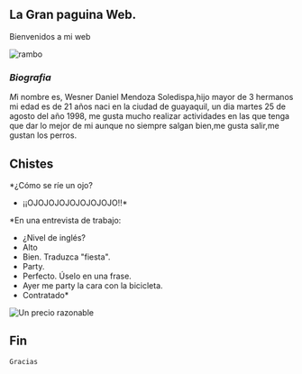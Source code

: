 ##  La Gran paguina Web.



Bienvenidos a mi web  

![rambo](https://user-images.githubusercontent.com/57574200/68560109-917a0380-040d-11ea-934d-99a2f6faa131.png)


### _Biografia_
 
*M*i nombre es, Wesner Daniel Mendoza Soledispa,hijo mayor de 3 hermanos mi edad es de 21 años  naci en la ciudad de guayaquil, un dia martes 25 de agosto del año 1998, me gusta mucho realizar actividades en las que tenga que dar lo mejor de mi aunque no siempre salgan bien,me gusta salir,me gustan los perros.



## Chistes


 *¿Cómo se ríe un ojo?
-  ¡¡OJOJOJOJOJOJOJOJO!!*


  *En una entrevista de trabajo:
-  ¿Nivel de inglés?
-  Alto
-  Bien. Traduzca "fiesta". 
- Party.  
- Perfecto. Úselo en una frase.   
- Ayer me party la cara con la bicicleta.   
- Contratado*


![Un precio razonable](https://user-images.githubusercontent.com/57574200/68559839-778bf100-040c-11ea-93c2-37e877325de8.png)


## Fin

`Gracias`
